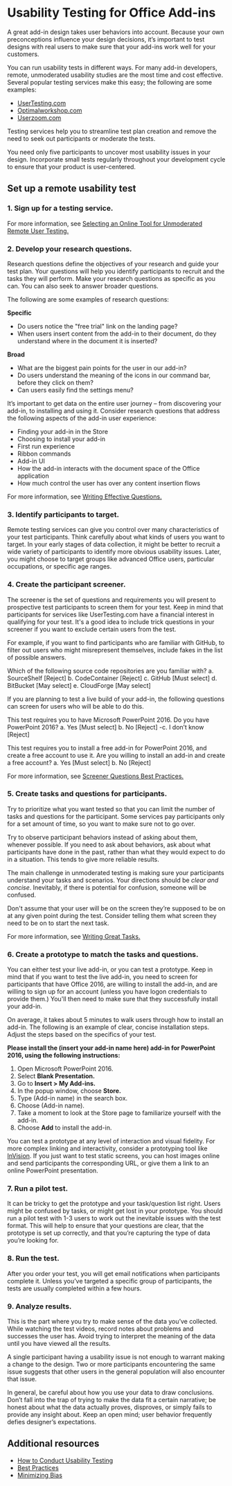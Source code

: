 # Usability Testing for Office Add-ins

A great add-in design takes user behaviors into account. Because your own preconceptions influence your design decisions, it’s important to test designs with real users to make sure that your add-ins work well for your customers. 

You can run usability tests in different ways. For many add-in developers, remote, unmoderated usability studies are the most time and cost effective. Several popular testing services make this easy; the following are some examples: 
 - [UserTesting.com](www.UserTesting.com)
 - [Optimalworkshop.com](www.Optimalworkshop.com)
 - [Userzoom.com](www.Userzoom.com)

Testing services help you to streamline test plan creation and remove the need to seek out participants or moderate the tests. 

You need only five participants to uncover most usability issues in your design. Incorporate small tests regularly throughout your development cycle to ensure that your product is user-centered.


## Set up a remote usability test

### 1.	Sign up for a testing service.

For more information, see [Selecting an Online Tool for Unmoderated Remote User Testing.](https://www.nngroup.com/articles/unmoderated-user-testing-tools/)

### 2.	Develop your research questions.
 
Research questions define the objectives of your research and guide your test plan. Your questions will help you identify participants to recruit and the tasks they will perform. Make your research questions as specific as you can. You can also seek to answer broader questions.
 
The following are some examples of research questions:
 
 **Specific**
 - Do users notice the "free trial" link on the landing page?
 - When users insert content from the add-in to their document, do they understand where in the document it is inserted?

**Broad**
 - What are the biggest pain points for the user in our add-in?
 - Do users understand the meaning of the icons in our command bar, before they click on them?
 - Can users easily find the settings menu?

It’s important to get data on the entire user journey – from discovering your add-in, to installing and using it. Consider research questions that address the following aspects of the add-in user experience:
 
 - Finding your add-in in the Store
 - Choosing to install your add-in
 - First run experience
 - Ribbon commands
 - Add-in UI
 - How the add-in interacts with the document space of the Office application
 - How much control the user has over any content insertion flows

For more information, see [Writing Effective Questions.](http://help.usertesting.com/customer/en/portal/articles/2077663-writing-effective-questions)
 
### 3.	Identify participants to target.
 
Remote testing services can give you control over many characteristics of your test participants. Think carefully about what kinds of users you want to target. In your early stages of data collection, it might be better to recruit a wide variety of participants to identify more obvious usability issues. Later, you might choose to target groups like advanced Office users, particular occupations, or specific age ranges.
 
### 4.	Create the participant screener.
 
The screener is the set of questions and requirements you will present to prospective test participants to screen them for your test. Keep in mind that participants for services like UserTesting.com have a financial interest in qualifying for your test. It's a good idea to include trick questions in your screener if you want to  exclude certain users from the test. 
 
For example, if you want to find participants who are familiar with GitHub, to filter out users who might misrepresent themselves, include fakes in the list of possible answers.

Which of the following source code repositories are you familiar with?
a.	SourceShelf  [Reject]
b.	CodeContainer  [Reject]
 c.	GitHub  [Must select]
d.	BitBucket  [May select]
e.	CloudForge  [May select]


If you are planning to test a live build of your add-in, the following questions can screen for users who will be able to do this. 

This test requires you to have Microsoft PowerPoint 2016. Do you have PowerPoint 2016?
a.	Yes [Must select]
b.	No [Reject]
-c.	I don’t know [Reject]

This test requires you to install a free add-in for PowerPoint 2016, and create a free account to use it. Are you willing to install an add-in and create a free account?
a.	Yes [Must select]
b.	No [Reject]

For more information, see [Screener Questions Best Practices.](http://help.usertesting.com/customer/en/portal/articles/2077835-screener-question-best-practices)
 
### 5.	Create tasks and questions for participants.
 
 Try to prioritize what you want tested so that you can limit the number of tasks and questions for the participant. Some services pay participants only for a set amount of time, so you want to make sure not to go over.

Try to observe participant behaviors instead of asking about them, whenever possible. If you need to ask about behaviors, ask about what participants have done in the past, rather than what they would expect to do in a situation. This tends to give more reliable results.
 
The main challenge in unmoderated testing is making sure your participants understand your tasks and scenarios. Your directions should be *clear and concise*. Inevitably, if there is potential for confusion, someone will be confused. 

Don't assume that your user will be on the screen they’re supposed to be on at any given point during the test. Consider telling them what screen they need to be on to start the next task. 

For more information, see [Writing Great Tasks.](http://help.usertesting.com/customer/en/portal/articles/2077824-writing-great-tasks)

### 6.	Create a prototype to match the tasks and questions.
 
You can either test your live add-in, or you can test a prototype. Keep in mind that if you want to test the live add-in, you need to screen for participants that have Office 2016, are willing to install the add-in, and are willing to sign up for an account (unless you have logon credentials to provide them.) You'll then need to make sure that they successfully install your add-in. 

On average, it takes about 5 minutes to walk users through how to install an add-in. The following is an example of clear, concise installation steps. Adjust the steps based on the specifics of your test.

**Please install the (insert your add-in name here) add-in for PowerPoint 2016, using the following instructions:** 

1. Open Microsoft PowerPoint 2016.
2. Select **Blank Presentation.**
3. Go to **Insert > My Add-ins.**
5. In the popup window, choose **Store.**
6. Type (Add-in name) in the search box.
7. Choose (Add-in name).
8. Take a moment to look at the Store page to familiarize yourself with the add-in.
9. Choose **Add** to install the add-in.

You can test a prototype at any level of interaction and visual fidelity. For more complex linking and interactivity, consider a prototyping tool like [InVision](www.invisionapp.com). If you just want to test static screens, you can host images online and send participants the corresponding URL, or give them a link to an online PowerPoint presentation. 

### 7.	Run a pilot test.

It can be tricky to get the prototype and your task/question list right. Users might be confused by tasks, or might get lost in your prototype. You should run a pilot test with 1-3 users to work out the inevitable issues with the test format. This will help to ensure that your questions are clear, that the prototype is set up correctly, and that you’re capturing the type of data you’re looking for.

### 8.	Run the test.

After you order your test, you will get email notifications when participants complete it. Unless you’ve targeted a specific group of participants, the tests are usually completed within a few hours.

### 9.	Analyze results.

This is the part where you try to make sense of the data you’ve collected. While watching the test videos, record notes about problems and successes the user has. Avoid trying to interpret the meaning of the data until you have viewed all the results. 

A single participant having a usability issue is not enough to warrant making a change to the design. Two or more participants encountering the same issue suggests that other users in the general population will also encounter that issue.

In general, be careful about how you use your data to draw conclusions. Don’t fall into the trap of trying to make the data fit a certain narrative; be honest about what the data actually proves, disproves, or simply fails to provide any insight about. Keep an open mind; user behavior frequently defies designer’s expectations.
 

## Additional resources
 
 - [How to Conduct Usability Testing](http://whatpixel.com/howto-conduct-usability-testing/) 
 - [Best Practices](http://help.usertesting.com/customer/en/portal/articles/1680726-best-practices) 
 - [Minimizing Bias](http://downloads.usertesting.com/white_papers/TipSheet_MinimizingBias.pdf)

